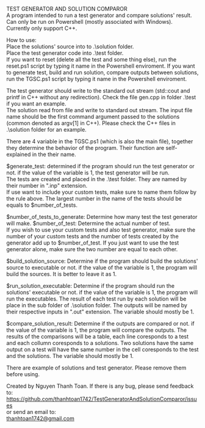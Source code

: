 TEST GENERATOR AND SOLUTION COMPAROR  
A program intended to run a test generator and compare solutions' result.  
Can only be run on Powershell (mostly associated with Windows).  
Currently only support C++.
  
How to use:  
Place the solutions' source into to .\solution folder.  
Place the test generator code into .\test folder.  
If you want to reset (delete all the test and some thing else), run the reset.ps1 script by typing it name in the Powershell enviroment.
If you want to generate test, build and run solution, compare outputs between solutions, run the TGSC.ps1 script by typing it name in the Powershell enviroment.
  
The test generator should write to the standard out stream (std::cout and printf in C++ without any redirection). Check the file gen.cpp in folder .\test if you want an example.  
The solution read from file and write to standard out stream. The input file name should be the first command argument passed to the solutions (common denoted as argv[1] in C++). Please check the C++ files in .\solution folder for an example.

There are 4 variable in the TGSC.ps1 (which is also the main file), together they determine the behavior of the program. Their function are self-explained in the their name.  
  
$generate_test: determined if the program should run the test generator or not. if the value of the variable is 1, the test generator will be run.  
The tests are created and placed in the .\test folder. They are named by their number in ".inp"  extension.  
If use want to include your custom tests, make sure to name them follow by the rule above. The largest number in the name of the tests should be equals to $number_of_tests.  
  
$number_of_tests_to_generate: Determine how many test the test generator will make.
$number_of_test: Determine the actual number of test.  
If you wish to use your custom tests and also test generator, make sure the number of your custom tests and the number of tests created by the generator add up to $number_of_test. If you just want to use the test generator alone, make sure the two number are equal to each other.  
  
$build_solution_source: Determine if the program should build the solutions' source to executable or not. if the value of the variable is 1, the program will build the sources. It is better to leave it as 1.  
  
$run_solution_executable: Determine if the program should run the solutions' executable or not. if the value of the variable is 1, the program will run the executables. The result of each test run by each solution will be place in the sub folder of .\solution folder. The outputs will be named by their respective inputs in ".out" extension. The variable should mostly be 1.  
  
$compare_solution_result: Determine if the outputs are compared or not. if the value of the variable is 1, the program will compare the outputs. The results of the comparisons will be a table, each line coresponds to a test and each collumn coresponds to a solutions. Two solutions have the same output on a test will have the same number in the cell coresponds to the test and the solutions. The variable should mostly be 1.  
  
There are example of solutions and test generator. Please remove them before using.
  
Created by Nguyen Thanh Toan.
If there is any bug, please send feedback to:  
https://github.com/thanhtoan1742/TestGeneratorAndSolutionComparor/issues  
or send an email to:  
thanhtoan1742@gmail.com